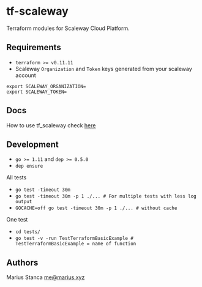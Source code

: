 # tf-scaleway

Terraform modules for Scaleway Cloud Platform.

## Requirements

* `terraform >= v0.11.11`
* Scaleway `Organization` and `Token` keys generated from your scaleway account

```shell
export SCALEWAY_ORGANIZATION=
export SCALEWAY_TOKEN=
```

## Docs

How to use tf_scaleway check [here](docs/)

## Development

* `go >= 1.11` and `dep >= 0.5.0`
* `dep ensure`

All tests

* `go test -timeout 30m`
* `go test -timeout 30m -p 1 ./... # For multiple tests with less log output`
* `GOCACHE=off go test -timeout 30m -p 1 ./... # without cache`

One test

* `cd tests/`
* `go test -v -run TestTerraformBasicExample # TestTerraformBasicExample = name of function`

## Authors

Marius Stanca <me@marius.xyz>